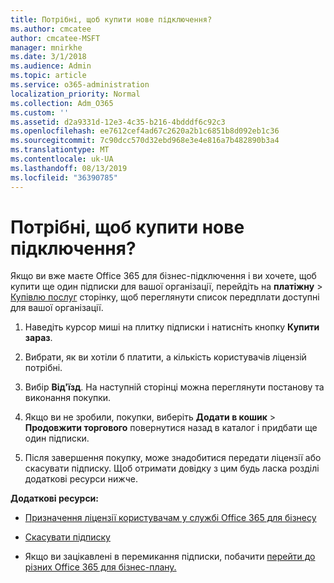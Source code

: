```yaml
---
title: Потрібні, щоб купити нове підключення?
ms.author: cmcatee
author: cmcatee-MSFT
manager: mnirkhe
ms.date: 3/1/2018
ms.audience: Admin
ms.topic: article
ms.service: o365-administration
localization_priority: Normal
ms.collection: Adm_O365
ms.custom: ''
ms.assetid: d2a9331d-12e3-4c35-b216-4bdddf6c92c3
ms.openlocfilehash: ee7612cef4ad67c2620a2b1c6851b8d092eb1c36
ms.sourcegitcommit: 7c90dcc570d32ebd968e3e4e816a7b482890b3a4
ms.translationtype: MT
ms.contentlocale: uk-UA
ms.lasthandoff: 08/13/2019
ms.locfileid: "36390785"
---
```

# <a name="looking-to-buy-a-new-subscription"></a>Потрібні, щоб купити нове підключення?

Якщо ви вже маєте Office 365 для бізнес-підключення і ви хочете, щоб купити ще один підписки для вашої організації, перейдіть на **платіжну** \> [Купівлю послуг](https://go.microsoft.com/fwlink/p/?linkid=868433) сторінку, щоб переглянути список передплати доступні для вашої організації.
 
1. Наведіть курсор миші на плитку підписки і натисніть кнопку **Купити зараз**.

2. Вибрати, як ви хотіли б платити, а кількість користувачів ліцензій потрібні.

3. Вибір **Від'їзд**. На наступній сторінці можна переглянути постанову та виконання покупки.

4. Якщо ви не зробили, покупки, виберіть **Додати в кошик** \> **Продовжити торгового** повернутися назад в каталог і придбати ще один підписки. 

5. Після завершення покупку, може знадобитися передати ліцензії або скасувати підписку. Щоб отримати довідку з цим будь ласка розділі додаткові ресурси нижче.

 **Додаткові ресурси:**
  
- [Призначення ліцензії користувачам у службі Office 365 для бізнесу](https://docs.microsoft.com/en-us/office365/admin/subscriptions-and-billing/assign-licenses-to-users)
    
- [Скасувати підписку](https://docs.microsoft.com/en-us/office365/admin/subscriptions-and-billing/cancel-your-subscription)
    
- Якщо ви зацікавлені в перемикання підписки, побачити [перейти до різних Office 365 для бізнес-плану.](https://docs.microsoft.com/en-us/office365/admin/subscriptions-and-billing/switch-to-a-different-plan)